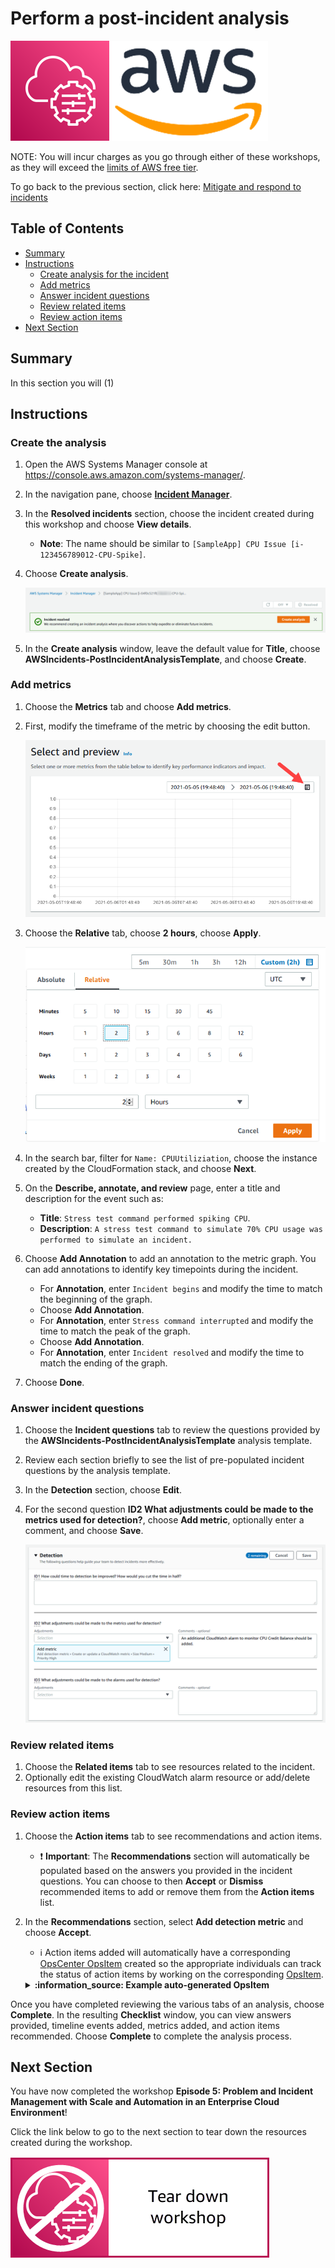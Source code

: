# Perform a post-incident analysis

![](media/ssm-aws-logo.png)

NOTE: You will incur charges as you go through either of these workshops, as they will exceed the [limits of AWS free tier](http://docs.aws.amazon.com/awsaccountbilling/latest/aboutv2/free-tier-limits.html).

To go back to the previous section, click here: [Mitigate and respond to incidents](/episode-05-step-02-mitigate-respond.md)

## Table of Contents

- [Summary](#summary)
- [Instructions](#instructions)
    - [Create analysis for the incident](#create-analysis-for-the-incident)
    - [Add metrics](#add-metrics)
    - [Answer incident questions](#answer-incident-questions)
    - [Review related items](#review-related-items)
    - [Review action items](#review-action-items)
- [Next Section](#next-section)

## Summary

In this section you will (1) 

## Instructions

### Create the analysis

1. Open the AWS Systems Manager console at https://console.aws.amazon.com/systems-manager/.
1. In the navigation pane, choose [**Incident Manager**](https://console.aws.amazon.com/systems-manager/incidents).
1. In the **Resolved incidents** section, choose the incident created during this workshop and choose **View details**.
    
    - **Note**: The name should be similar to ```[SampleApp] CPU Issue [i-123456789012-CPU-Spike]```.

1. Choose **Create analysis**.

    ![](media/incident-create-analysis.png)

1. In the **Create analysis** window, leave the default value for **Title**, choose **AWSIncidents-PostIncidentAnalysisTemplate**, and choose **Create**.

### Add metrics

1. Choose the **Metrics** tab and choose **Add metrics**.
1. First, modify the timeframe of the metric by choosing the edit button.

    ![](media/incident-timeframe-edit.png)

1. Choose the **Relative** tab, choose **2 hours**, choose **Apply**.

    ![](media/incident-relative-timeframe.png)

1. In the search bar, filter for ```Name: CPUUtiliziation```, choose the instance created by the CloudFormation stack, and choose **Next**.
1. On the **Describe, annotate, and review** page, enter a title and description for the event such as:

    - **Title**: ```Stress test command performed spiking CPU```.
    - **Description**: ```A stress test command to simulate 70% CPU usage was performed to simulate an incident.```
    
1. Choose **Add Annotation** to add an annotation to the metric graph. You can add annotations to identify key timepoints during the incident.
    
    - For **Annotation**, enter ```Incident begins``` and modify the time to match the beginning of the graph.
    - Choose **Add Annotation**.
    - For **Annotation**, enter ```Stress command interrupted``` and modify the time to match the peak of the graph.
    - Choose **Add Annotation**.
    - For **Annotation**, enter ```Incident resolved``` and modify the time to match the ending of the graph.

1. Choose **Done**.

### Answer incident questions

1. Choose the **Incident questions** tab to review the questions provided by the **AWSIncidents-PostIncidentAnalysisTemplate** analysis template.
1. Review each section briefly to see the list of pre-populated incident questions by the analysis template.
1. In the **Detection** section, choose **Edit**.
1. For the second question **ID2 What adjustments could be made to the metrics used for detection?**, choose **Add metric**, optionally enter a comment, and choose **Save**.

    ![](media/incident-detection-question.png)
    
### Review related items

1. Choose the **Related items** tab to see resources related to the incident.
1. Optionally edit the existing CloudWatch alarm resource or add/delete resources from this list.

### Review action items

1. Choose the **Action items** tab to see recommendations and action items.
    
    - :exclamation: **Important**: The **Recommendations** section will automatically be populated based on the answers you provided in the incident questions. You can choose to then **Accept** or **Dismiss** recommended items to add or remove them from the **Action items** list.

1. In the **Recommendations** section, select **Add detection metric** and choose **Accept**.

    - :information_source: Action items added will automatically have a corresponding [OpsCenter OpsItem](https://docs.aws.amazon.com/systems-manager/latest/userguide/OpsCenter.html) created so the appropriate individuals can track the status of action items by working on the corresponding [OpsItem](https://docs.aws.amazon.com/systems-manager/latest/userguide/OpsCenter-working-with-OpsItems.html).
    
    <details>
    <summary><b>:information_source: Example auto-generated OpsItem</b></summary><p>

    ![](media/incident-generated-opsitem.png)

    </p></details>

Once you have completed reviewing the various tabs of an analysis, choose **Complete**. In the resulting **Checklist** window, you can view answers provided, timeline events added, metrics added, and action items recommended. Choose **Complete** to complete the analysis process.

## Next Section

You have now completed the workshop **Episode 5: Problem and Incident Management with Scale and Automation in an Enterprise Cloud Environment**!

Click the link below to go to the next section to tear down the resources created during the workshop.

[![](media/tear-down.png)](/episode-05-step-04-tear-down.md)